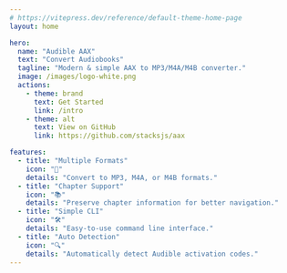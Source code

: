 ```yaml
---
# https://vitepress.dev/reference/default-theme-home-page
layout: home

hero:
  name: "Audible AAX"
  text: "Convert Audiobooks"
  tagline: "Modern & simple AAX to MP3/M4A/M4B converter."
  image: /images/logo-white.png
  actions:
    - theme: brand
      text: Get Started
      link: /intro
    - theme: alt
      text: View on GitHub
      link: https://github.com/stacksjs/aax

features:
  - title: "Multiple Formats"
    icon: "🎵"
    details: "Convert to MP3, M4A, or M4B formats."
  - title: "Chapter Support"
    icon: "📚"
    details: "Preserve chapter information for better navigation."
  - title: "Simple CLI"
    icon: "🛠"
    details: "Easy-to-use command line interface."
  - title: "Auto Detection"
    icon: "🔍"
    details: "Automatically detect Audible activation codes."
---
```


<Home />
